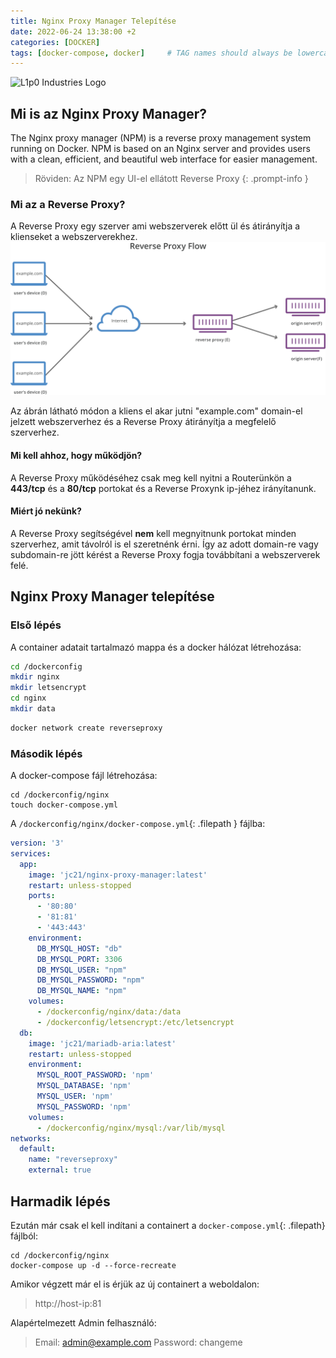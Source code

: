 ```yaml
---
title: Nginx Proxy Manager Telepítése
date: 2022-06-24 13:38:00 +2
categories: [DOCKER]
tags: [docker-compose, docker]     # TAG names should always be lowercase
---
```


![L1p0 Industries Logo](https://i.imgur.com/JeX5nMc.png)

## Mi is az Nginx Proxy Manager?

The Nginx proxy manager (NPM) is a reverse proxy management system running on Docker.
NPM is based on an Nginx server and provides users with a clean, efficient, and beautiful web interface for easier management.

> Röviden: Az NPM egy UI-el ellátott Reverse Proxy
{: .prompt-info }

### Mi az a Reverse Proxy?
A Reverse Proxy egy szerver ami webszerverek előtt ül és átirányítja a klienseket a webszerverekhez.
![Reverse Proxy Flow](/assets/img/reverse-proxy.svg)

Az ábrán látható módon a kliens el akar jutni "example.com" domain-el jelzett webszerverhez és a Reverse Proxy átirányítja a megfelelő szerverhez.

#### Mi kell ahhoz, hogy működjön?

A Reverse Proxy működéséhez csak meg kell nyitni a Routerünkön a **443/tcp** és a **80/tcp** portokat és a Reverse Proxynk ip-jéhez irányítanunk.

#### Miért jó nekünk?

A Reverse Proxy segítségével **nem** kell megnyitnunk portokat minden szerverhez, amit távolról is el szeretnénk érni.
Így az adott domain-re vagy subdomain-re jött kérést a Reverse Proxy fogja továbbítani a webszerverek felé.

## Nginx Proxy Manager telepítése

### Első lépés

A container adatait tartalmazó mappa és a docker hálózat létrehozása:

```bash
cd /dockerconfig
mkdir nginx
mkdir letsencrypt
cd nginx
mkdir data
```

```bash
docker network create reverseproxy
```

### Második lépés

A docker-compose fájl létrehozása:

```shell
cd /dockerconfig/nginx
touch docker-compose.yml
```

A `/dockerconfig/nginx/docker-compose.yml`{: .filepath } fájlba:

```yaml
version: '3'
services:
  app:
    image: 'jc21/nginx-proxy-manager:latest'
    restart: unless-stopped
    ports:
      - '80:80'
      - '81:81'
      - '443:443'
    environment:
      DB_MYSQL_HOST: "db"
      DB_MYSQL_PORT: 3306
      DB_MYSQL_USER: "npm"
      DB_MYSQL_PASSWORD: "npm"
      DB_MYSQL_NAME: "npm"
    volumes:
      - /dockerconfig/nginx/data:/data
      - /dockerconfig/letsencrypt:/etc/letsencrypt
  db:
    image: 'jc21/mariadb-aria:latest'
    restart: unless-stopped
    environment:
      MYSQL_ROOT_PASSWORD: 'npm'
      MYSQL_DATABASE: 'npm'
      MYSQL_USER: 'npm'
      MYSQL_PASSWORD: 'npm'
    volumes:
      - /dockerconfig/nginx/mysql:/var/lib/mysql
networks:
  default:
    name: "reverseproxy"
    external: true
```

## Harmadik lépés

Ezután már csak el kell indítani a containert a `docker-compose.yml`{: .filepath} fájlból:

```shell
cd /dockerconfig/nginx
docker-compose up -d --force-recreate
```

Amikor végzett már el is érjük az új containert a weboldalon:
> http://host-ip:81

Alapértelmezett Admin felhasználó:

> Email:    admin@example.com
> Password: changeme

